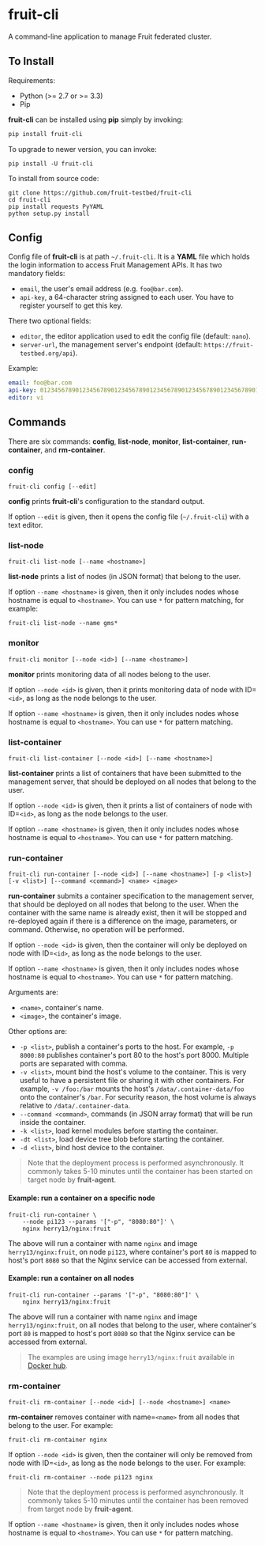 fruit-cli
=========

A command-line application to manage Fruit federated cluster.


## To Install

Requirements:

- Python (>= 2.7 or >= 3.3)
- Pip

**fruit-cli** can be installed using **pip** simply by invoking:

```sh
pip install fruit-cli
```

To upgrade to newer version, you can invoke:

```shell
pip install -U fruit-cli
```

To install from source code:

```shell
git clone https://github.com/fruit-testbed/fruit-cli
cd fruit-cli
pip install requests PyYAML
python setup.py install
```


## Config

Config file of **fruit-cli** is at path `~/.fruit-cli`. It is a **YAML** file which holds
the login information to access Fruit Management APIs. It has two mandatory fields:

- `email`, the user's  email address (e.g. `foo@bar.com`).
- `api-key`, a 64-character string assigned to each user. You have to register yourself
  to get this key.

There two optional fields:

* `editor`, the editor application used to edit the config file (default: `nano`).
* `server-url`, the management server's endpoint (default: `https://fruit-testbed.org/api`).

Example:

```yaml
email: foo@bar.com
api-key: 0123456789012345678901234567890123456789012345678901234567890123
editor: vi
```


## Commands

There are six commands: **config**, **list-node**, **monitor**, **list-container**,
**run-container**, and **rm-container**.


### config

`fruit-cli config [--edit]`

**config** prints **fruit-cli**'s configuration to the standard output.

If option `--edit` is given, then it opens the config file (`~/.fruit-cli`) with a text editor.


### list-node

`fruit-cli list-node [--name <hostname>]`

**list-node** prints a list of nodes (in JSON format) that belong to the user.

If option `--name <hostname>` is given, then it only includes nodes whose hostname is equal to `<hostname>`. You can use `*` for pattern matching, for example:

```shell
fruit-cli list-node --name gms*
```


### monitor

`fruit-cli monitor [--node <id>] [--name <hostname>]`

**monitor** prints monitoring data of all nodes belong to the user.

If option `--node <id>` is given, then it prints monitoring data of node with ID=`<id>`,
as long as the node belongs to the user.

If option `--name <hostname>` is given, then it only includes nodes whose hostname is equal to `<hostname>`. You can use `*` for pattern matching.


### list-container

`fruit-cli list-container [--node <id>] [--name <hostname>]`

**list-container** prints a list of containers that have been submitted to the management
server, that should be deployed on all nodes that belong to the user.

If option `--node <id>` is given, then it prints a list of containers of node with
ID=`<id>`, as long as the node belongs to the user.

If option `--name <hostname>` is given, then it only includes nodes whose hostname is equal to `<hostname>`. You can use `*` for pattern matching.


### run-container

`fruit-cli run-container [--node <id>] [--name <hostname>] [-p <list>] [-v <list>] [--command <command>] <name> <image>`

**run-container** submits a container specification to the management server,
that should be deployed on all nodes that belong to the user. When the container
with the same name is already exist, then it will be stopped and re-deployed again
if there is a difference on the image, parameters, or command.
Otherwise, no operation will be performed.

If option `--node <id>` is given, then the container will only be deployed on node
with ID=`<id>`, as long as the node belongs to the user.

If option `--name <hostname>` is given, then it only includes nodes whose hostname is equal to `<hostname>`. You can use `*` for pattern matching.

Arguments are:
- `<name>`, container's name.
- `<image>`, the container's image.

Other options are:
- `-p <list>`, publish a container's ports to the host. For example,
  `-p 8000:80` publishes container's port 80 to the host's port 8000.
  Multiple ports are separated with comma.
- `-v <list>`, mount bind the host's volume to the container. This is very useful
  to have a persistent file or sharing it with other containers. For example,
  `-v /foo:/bar` mounts the host's `/data/.container-data/foo`
  onto the container's `/bar`.
  For security reason, the host volume is always relative to `/data/.container-data`.
- `--command <command>`, commands (in JSON array format) that will be run inside the container.
- `-k <list>`, load kernel modules before starting the container.
- `-dt <list>`, load device tree blob before starting the container.
- `-d <list>`, bind host device to the container.

> Note that the deployment process is performed asynchronously. It commonly takes 5-10
> minutes until the container has been started on target node by **fruit-agent**.


#### Example: run a container on a specific node

```shell
fruit-cli run-container \
    --node pi123 --params '["-p", "8080:80"]' \
    nginx herry13/nginx:fruit
```

The above will run a container with name `nginx` and image `herry13/nginx:fruit`, on node `pi123`,
where container's port `80` is mapped to host's port `8080` so that the Nginx service can be
accessed from external.


#### Example: run a container on all nodes

```shell
fruit-cli run-container --params '["-p", "8080:80"]' \
    nginx herry13/nginx:fruit
```

The above will run a container with name `nginx` and image `herry13/nginx:fruit`, on all nodes
that belong to the user, where container's port `80` is mapped to host's port `8080` so that
the Nginx service can be accessed from external.


> The examples are using image `herry13/nginx:fruit` available in [Docker hub](https://hub.docker.com/r/herry13/nginx/).


### rm-container

`fruit-cli rm-container [--node <id>] [--node <hostname>] <name>`

**rm-container** removes container with name=`<name>` from all nodes that belong to the user.
For example:

```shell
fruit-cli rm-container nginx
```

If option `--node <id>` is given, then the container will only be removed from node with
ID=`<id>`, as long as the node belongs to the user. For example:

```shell
fruit-cli rm-container --node pi123 nginx
```

> Note that the deployment process is performed asynchronously. It commonly takes 5-10
> minutes until the container has been removed from target node by **fruit-agent**.

If option `--name <hostname>` is given, then it only includes nodes whose hostname is equal to `<hostname>`. You can use `*` for pattern matching.